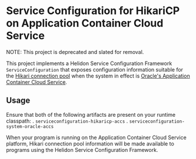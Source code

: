 # Service Configuration for HikariCP on Application Container Cloud Service

NOTE: This project is deprecated and slated for removal.

This project implements a Helidon Service Configuration Framework
`ServiceConfiguration` that exposes configuration information suitable
for the [Hikari connection pool](http://brettwooldridge.github.io/HikariCP/)
 when the system in effect is [Oracle's Application Container Cloud Service](https://cloud.oracle.com/acc).

## Usage

Ensure that both of the following artifacts are present on your runtime classpath:
. `serviceconfiguration-hikaricp-accs`
. `serviceconfiguration-system-oracle-accs`

When your program is running on the Application Container Cloud
Service platform, Hikari connection pool information will be made
available to programs using the Helidon Service Configuration
Framework.
